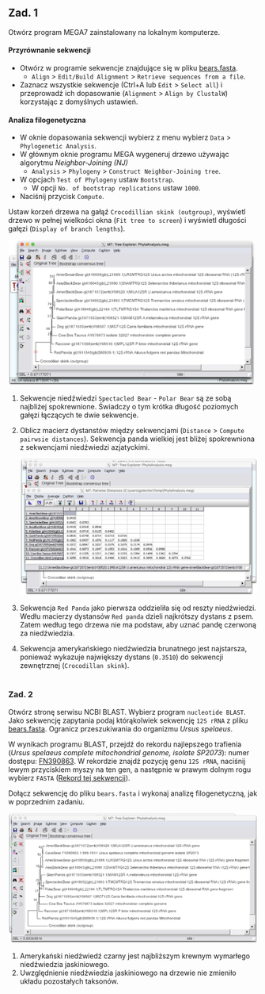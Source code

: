 ## Zad. 1

Otwórz program MEGA7 zainstalowany na lokalnym komputerze.

#### Przyrównanie sekwencji

* Otwórz w programie sekwencje znajdujące się w pliku [bears.fasta](./data/bears.fasta).
   * `Align` > `Edit/Build Alignment` > `Retrieve sequences from a file`.
* Zaznacz wszystkie sekwencje (Ctrl+A lub `Edit` > `Select all`) i przeprowadź ich dopasowanie (`Alignment` > `Align by ClustalW`) korzystając z domyślnych ustawień.

#### Analiza filogenetyczna

* W oknie dopasowania sekwencji wybierz z menu wybierz `Data` > `Phylogenetic Analysis`.
* W głównym oknie programu MEGA wygeneruj drzewo używając algorytmu *Neighbor-Joining (NJ)* 
   * `Analysis` > `Phylogeny` > `Construct Neighbor-Joining tree`.
* W opcjach `Test of Phylogeny` ustaw `Bootstrap`.
  * W opcji `No. of bootstrap replications` ustaw `1000`.
* Naciśnij przycisk `Compute`.

Ustaw korzeń drzewa na gałąź `Crocodillian skink (outgroup)`, wyświetl drzewo w pełnej wielkości okna (`Fit tree to screen`) i wyświetl długości gałęzi (`Display of branch lengths`).

<img src="./images/MEGA-bears-nj-tree.png" alt="MEGA-bears-nj-tree" width="500px">

1. Sekwencje niedźwiedzi `Spectacled Bear` - `Polar Bear` są ze sobą najbliżej spokrewnione. Świadczy o tym krótka długość poziomych gałęzi łączących te dwie sekwencje.

2. Oblicz macierz dystanstów między sekwencjami (`Distance` > `Compute pairwsie distances`). Sekwencja panda wielkiej jest bliżej spokrewniona z sekwencjami niedźwiedzi azjatyckimi.

   <img src="./images/MEGA-bears-distances.png" alt="MEGA-bears-distances">

3. Sekwencja `Red Panda` jako pierwsza oddzieliła się od reszty niedźwiedzi. Wedłu macierzy dystansów `Red panda` dzieli najkrótszy dystans z psem. Zatem według tego drzewa nie ma podstaw, aby uznać pandę czerwoną za niedźwiedzia.

4. Sekwencja amerykańskiego niedźwiedzia brunatnego jest najstarsza, ponieważ wykazuje największy dystans (`0.3510`) do sekwencji zewnętrznej (`Crocodillan skink`).
<br/><br/>

### Zad. 2
Otwórz stronę serwisu NCBI BLAST. Wybierz program `nucleotide BLAST`. Jako sekwencję zapytania podaj którąkolwiek sekwencję `12S rRNA` z pliku [bears.fasta](./data/bears.fasta). Ogranicz przeszukiwania do organizmu *Ursus spelaeus*.

W wynikach programu BLAST, przejdź do rekordu najlepszego trafienia (*Ursus spelaeus complete mitochondrial genome, isolate SP2073*): numer dostępu: [FN390863](https://www.ncbi.nlm.nih.gov/nucleotide/FN390863.1). W rekordzie znajdź pozycję genu `12S rRNA`, naciśnij lewym przyciskiem myszy na ten gen, a następnie w prawym dolnym rogu wybierz `FASTA` ([Rekord tej sekwencji](https://www.ncbi.nlm.nih.gov/nuccore/FN390863.1?from=989&to=1911&report=fasta)).

Dołącz sekwencję do pliku `bears.fasta` i wykonaj analizę filogenetyczną, jak w poprzednim zadaniu.

<img src="./images/MEGA-bears-cavebear-nj.png" alt="MEGA-bears-cavebear-nj">

1. Amerykański niedźwiedź czarny jest najbliższym krewnym wymarłego niedźwiedzia jaskiniowego.
2. Uwzględnienie niedźwiedzia jaskiniowego na drzewie nie zmieniło układu pozostałych taksonów.